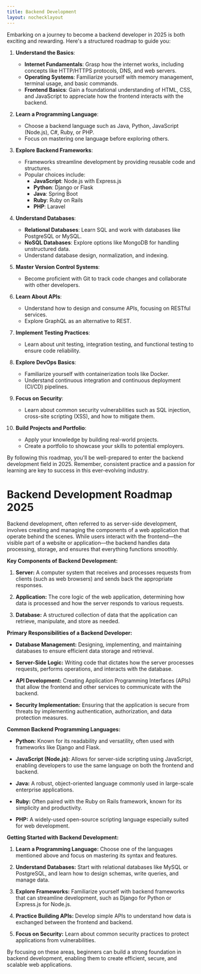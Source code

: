 ```yaml
---
title: Backend Development
layout: nochecklayout
---
```


Embarking on a journey to become a backend developer in 2025 is both exciting and rewarding. Here's a structured roadmap to guide you:

1. **Understand the Basics**:
   - **Internet Fundamentals**: Grasp how the internet works, including concepts like HTTP/HTTPS protocols, DNS, and web servers.
   - **Operating Systems**: Familiarize yourself with memory management, terminal usage, and basic commands.
   - **Frontend Basics**: Gain a foundational understanding of HTML, CSS, and JavaScript to appreciate how the frontend interacts with the backend.

2. **Learn a Programming Language**:
   - Choose a backend language such as Java, Python, JavaScript (Node.js), C#, Ruby, or PHP.
   - Focus on mastering one language before exploring others.

3. **Explore Backend Frameworks**:
   - Frameworks streamline development by providing reusable code and structures.
   - Popular choices include:
     - **JavaScript**: Node.js with Express.js
     - **Python**: Django or Flask
     - **Java**: Spring Boot
     - **Ruby**: Ruby on Rails
     - **PHP**: Laravel

4. **Understand Databases**:
   - **Relational Databases**: Learn SQL and work with databases like PostgreSQL or MySQL.
   - **NoSQL Databases**: Explore options like MongoDB for handling unstructured data.
   - Understand database design, normalization, and indexing.

5. **Master Version Control Systems**:
   - Become proficient with Git to track code changes and collaborate with other developers.

6. **Learn About APIs**:
   - Understand how to design and consume APIs, focusing on RESTful services.
   - Explore GraphQL as an alternative to REST.

7. **Implement Testing Practices**:
   - Learn about unit testing, integration testing, and functional testing to ensure code reliability.

8. **Explore DevOps Basics**:
   - Familiarize yourself with containerization tools like Docker.
   - Understand continuous integration and continuous deployment (CI/CD) pipelines.

9. **Focus on Security**:
   - Learn about common security vulnerabilities such as SQL injection, cross-site scripting (XSS), and how to mitigate them.

10. **Build Projects and Portfolio**:
    - Apply your knowledge by building real-world projects.
    - Create a portfolio to showcase your skills to potential employers.

By following this roadmap, you'll be well-prepared to enter the backend development field in 2025. Remember, consistent practice and a passion for learning are key to success in this ever-evolving industry. 

# Backend Development Roadmap 2025

Backend development, often referred to as server-side development, involves creating and managing the components of a web application that operate behind the scenes. While users interact with the frontend—the visible part of a website or application—the backend handles data processing, storage, and ensures that everything functions smoothly.

**Key Components of Backend Development:**

1. **Server:** A computer system that receives and processes requests from clients (such as web browsers) and sends back the appropriate responses.

2. **Application:** The core logic of the web application, determining how data is processed and how the server responds to various requests.

3. **Database:** A structured collection of data that the application can retrieve, manipulate, and store as needed.

**Primary Responsibilities of a Backend Developer:**

- **Database Management:** Designing, implementing, and maintaining databases to ensure efficient data storage and retrieval.

- **Server-Side Logic:** Writing code that dictates how the server processes requests, performs operations, and interacts with the database.

- **API Development:** Creating Application Programming Interfaces (APIs) that allow the frontend and other services to communicate with the backend.

- **Security Implementation:** Ensuring that the application is secure from threats by implementing authentication, authorization, and data protection measures.

**Common Backend Programming Languages:**

- **Python:** Known for its readability and versatility, often used with frameworks like Django and Flask.

- **JavaScript (Node.js):** Allows for server-side scripting using JavaScript, enabling developers to use the same language on both the frontend and backend.

- **Java:** A robust, object-oriented language commonly used in large-scale enterprise applications.

- **Ruby:** Often paired with the Ruby on Rails framework, known for its simplicity and productivity.

- **PHP:** A widely-used open-source scripting language especially suited for web development.

**Getting Started with Backend Development:**

1. **Learn a Programming Language:** Choose one of the languages mentioned above and focus on mastering its syntax and features.

2. **Understand Databases:** Start with relational databases like MySQL or PostgreSQL, and learn how to design schemas, write queries, and manage data.

3. **Explore Frameworks:** Familiarize yourself with backend frameworks that can streamline development, such as Django for Python or Express.js for Node.js.

4. **Practice Building APIs:** Develop simple APIs to understand how data is exchanged between the frontend and backend.

5. **Focus on Security:** Learn about common security practices to protect applications from vulnerabilities.

By focusing on these areas, beginners can build a strong foundation in backend development, enabling them to create efficient, secure, and scalable web applications. 
